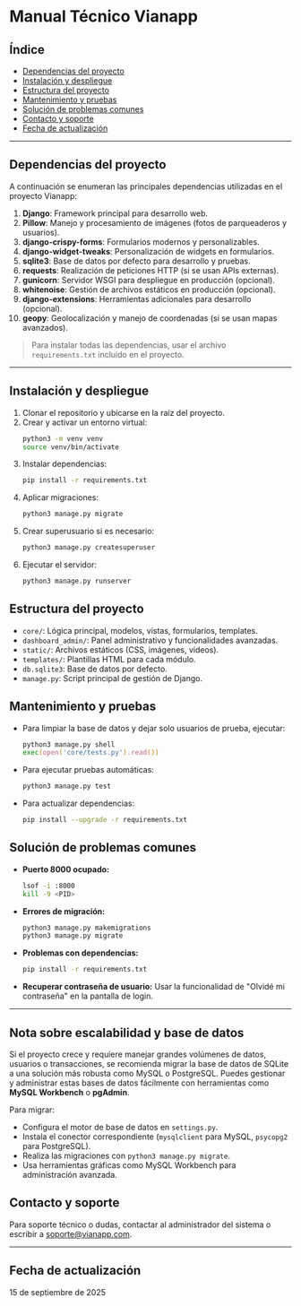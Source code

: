 # Manual Técnico Vianapp

## Índice
- [Dependencias del proyecto](#dependencias-del-proyecto)
- [Instalación y despliegue](#instalación-y-despliegue)
- [Estructura del proyecto](#estructura-del-proyecto)
- [Mantenimiento y pruebas](#mantenimiento-y-pruebas)
- [Solución de problemas comunes](#solución-de-problemas-comunes)
- [Contacto y soporte](#contacto-y-soporte)
- [Fecha de actualización](#fecha-de-actualización)

---

## Dependencias del proyecto
A continuación se enumeran las principales dependencias utilizadas en el proyecto Vianapp:

1. **Django**: Framework principal para desarrollo web.
2. **Pillow**: Manejo y procesamiento de imágenes (fotos de parqueaderos y usuarios).
3. **django-crispy-forms**: Formularios modernos y personalizables.
4. **django-widget-tweaks**: Personalización de widgets en formularios.
5. **sqlite3**: Base de datos por defecto para desarrollo y pruebas.
6. **requests**: Realización de peticiones HTTP (si se usan APIs externas).
7. **gunicorn**: Servidor WSGI para despliegue en producción (opcional).
8. **whitenoise**: Gestión de archivos estáticos en producción (opcional).
9. **django-extensions**: Herramientas adicionales para desarrollo (opcional).
10. **geopy**: Geolocalización y manejo de coordenadas (si se usan mapas avanzados).

> Para instalar todas las dependencias, usar el archivo `requirements.txt` incluido en el proyecto.

---

## Instalación y despliegue
1. Clonar el repositorio y ubicarse en la raíz del proyecto.
2. Crear y activar un entorno virtual:
   ```zsh
   python3 -m venv venv
   source venv/bin/activate
   ```
3. Instalar dependencias:
   ```zsh
   pip install -r requirements.txt
   ```
4. Aplicar migraciones:
   ```zsh
   python3 manage.py migrate
   ```
5. Crear superusuario si es necesario:
   ```zsh
   python3 manage.py createsuperuser
   ```
6. Ejecutar el servidor:
   ```zsh
   python3 manage.py runserver
   ```

## Estructura del proyecto
- `core/`: Lógica principal, modelos, vistas, formularios, templates.
- `dashboard_admin/`: Panel administrativo y funcionalidades avanzadas.
- `static/`: Archivos estáticos (CSS, imágenes, videos).
- `templates/`: Plantillas HTML para cada módulo.
- `db.sqlite3`: Base de datos por defecto.
- `manage.py`: Script principal de gestión de Django.

## Mantenimiento y pruebas
- Para limpiar la base de datos y dejar solo usuarios de prueba, ejecutar:
  ```zsh
  python3 manage.py shell
  exec(open('core/tests.py').read())
  ```
- Para ejecutar pruebas automáticas:
  ```zsh
  python3 manage.py test
  ```
- Para actualizar dependencias:
  ```zsh
  pip install --upgrade -r requirements.txt
  ```

## Solución de problemas comunes
- **Puerto 8000 ocupado:**
  ```zsh
  lsof -i :8000
  kill -9 <PID>
  ```
- **Errores de migración:**
  ```zsh
  python3 manage.py makemigrations
  python3 manage.py migrate
  ```
- **Problemas con dependencias:**
  ```zsh
  pip install -r requirements.txt
  ```
- **Recuperar contraseña de usuario:**
  Usar la funcionalidad de "Olvidé mi contraseña" en la pantalla de login.

---

## Nota sobre escalabilidad y base de datos
Si el proyecto crece y requiere manejar grandes volúmenes de datos, usuarios o transacciones, se recomienda migrar la base de datos de SQLite a una solución más robusta como MySQL o PostgreSQL. Puedes gestionar y administrar estas bases de datos fácilmente con herramientas como **MySQL Workbench** o **pgAdmin**.

Para migrar:
- Configura el motor de base de datos en `settings.py`.
- Instala el conector correspondiente (`mysqlclient` para MySQL, `psycopg2` para PostgreSQL).
- Realiza las migraciones con `python3 manage.py migrate`.
- Usa herramientas gráficas como MySQL Workbench para administración avanzada.

## Contacto y soporte
Para soporte técnico o dudas, contactar al administrador del sistema o escribir a soporte@vianapp.com.

---

## Fecha de actualización
15 de septiembre de 2025
